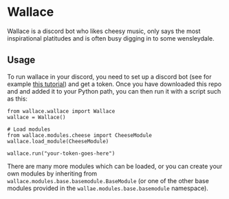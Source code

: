 # Wallace
Wallace is a discord bot who likes cheesy music, only says the most inspirational platitudes and is often busy digging in to some wensleydale.

## Usage
To run wallace in your discord, you need to set up a discord bot (see for example [this tutorial](https://www.writebots.com/discord-bot-token/)) and get a token. Once you have downloaded this repo and and added it to your Python path, you can then run it with a script such as this:

    from wallace.wallace import Wallace
    wallace = Wallace()
    
    # Load modules
    from wallace.modules.cheese import CheeseModule
    wallace.load_module(CheeseModule)
    
    wallace.run("your-token-goes-here")
    
There are many more modules which can be loaded, or you can create your own modules by inheriting from `wallace.modules.base.basemodule.BaseModule` (or one of the other base modules provided in the `wallae.modules.base.basemodule` namespace).